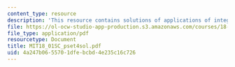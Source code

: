 ```yaml
---
content_type: resource
description: 'This resource contains solutions of applications of integration problems. '
file: https://ol-ocw-studio-app-production.s3.amazonaws.com/courses/18-01sc-single-variable-calculus-fall-2010/4a247b0655701dfebcbd4e235c16c726_MIT18_01SC_pset4sol.pdf
file_type: application/pdf
resourcetype: Document
title: MIT18_01SC_pset4sol.pdf
uid: 4a247b06-5570-1dfe-bcbd-4e235c16c726
---
```

